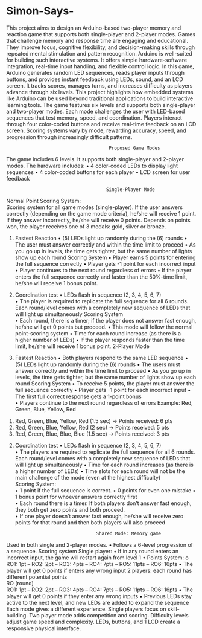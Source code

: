 # Simon-Says-

This project aims to design an Arduino-based two-player memory and reaction 
game that supports both single-player and 2-player modes. Games that challenge 
memory and response time are engaging and educational. They improve focus, 
cognitive flexibility, and decision-making skills through repeated mental stimulation 
and pattern recognition. Arduino is well-suited for building such interactive systems. It 
offers simple hardware-software integration, real-time input handling, and flexible 
control logic. In this game, Arduino generates random LED sequences, reads player 
inputs through buttons, and provides instant feedback using LEDs, sound, and an LCD 
screen. It tracks scores, manages turns, and increases difficulty as players advance 
through six levels. This project highlights how embedded systems like Arduino can be 
used beyond traditional applications to build interactive learning tools. The game 
features six levels and supports both single-player and two-player modes. Each mode 
challenges the user with LED-based sequences that test memory, speed, and 
coordination. Players interact through four color-coded buttons and receive real-time 
feedback on an LCD screen. Scoring systems vary by mode, rewarding accuracy, speed, 
and progression through increasingly difficult patterns. 
 
                                          Proposed Game Modes 
The game includes 6 levels. It supports both single-player and 2-player modes. The 
hardware includes: 
• 4 color-coded LEDs to display light sequences 
• 4 color-coded buttons for each player 
• LCD screen for user feedback 

                                         Single-Player Mode 
Normal Point Scoring System:  
Scoring system for all game modes (single-player). If the user answers correctly 
(depending on the game mode criteria), he/she will receive 1 point. If they answer 
incorrectly, he/she will receive 0 points. Depends on points won, the player receives 
one of 3 medals: gold, silver or bronze. 

1. Fastest Reaction 
• (5) LEDs light up randomly during the (6) rounds 
• The user must answer correctly and within the time limit to proceed 
• As you go up in levels, the time gets tighter, but the same number of lights 
show up each round 
Scoring System 
• Player earns 5 points for entering the full sequence correctly 
• Player gets -1 point for each incorrect input 
• Player continues to the next round regardless of errors 
• If the player enters the full sequence correctly and faster than the 50%-time 
limit, he/she will receive 1 bonus point.

3. Coordination test 
• LEDs flash in sequence (2, 3, 4, 5, 6, 7)  
• The player is required to replicate the full sequence for all 6 rounds. Each 
round/level comes with a completely new sequence of LEDs that will light up 
simultaneously 
Scoring System  
• Each round, there is a timer; if the player does not answer fast enough, he/she 
will get 0 points but proceed. 
• This mode will follow the normal point-scoring system 
• Time for each round increase (as there is a higher number of LEDs) 
• If the player responds faster than the time limit, he/she will receive 1 bonus 
point. 
                                             2-Player Mode 
1. Fastest Reaction 
• Both players respond to the same LED sequence 
• (5) LEDs light up randomly during the (6) rounds 
• The users must answer correctly and within the time limit to proceed 
• As you go up in levels, the time gets tighter, but the same number of lights 
show up each round 
Scoring System 
• To receive 5 points, the player must answer the full sequence correctly 
• Player gets -1 point for each incorrect input 
• The first full correct response gets a 1-point bonus  
•  Players continue to the next round regardless of errors 
Example: Red, Green, Blue, Yellow, Red  
1) Red, Green, Blue, Yellow, Red (1.5 sec) → Points received: 6 pts 
2) Red, Green, Blue, Yellow, Red (2 sec) → Points received: 5 pts 
3) Red, Green, Blue, Blue, Blue (1.5 sec) → Points received: 3 pts 

2. Coordination test 
• LEDs flash in sequence (2, 3, 4, 5, 6, 7)  
• The players are required to replicate the full sequence for all 6 rounds. Each 
round/level comes with a completely new sequence of LEDs that will light up 
simultaneously 
• Time for each round increases (as there is a higher number of LEDs) 
• Time slots for each round will not be the main challenge of the mode (even at 
the highest difficulty)  
Scoring System:  
• 1 point if the full sequence is correct. 
• 0 points for even one mistake 
• 1 bonus point for whoever answers correctly first  
• Each round there is a timer. If both players don’t answer fast enough, they 
both get zero points and both proceed.  
• If one player doesn’t answer fast enough, he/she will receive zero points for 
that round and then both players will also proceed

                                     Shared Mode: Memory game 
Used in both single and 2-player modes. 
• Follows a 6-level progression of a sequence. 
Scoring system 
                                     Single player: 
• If in any round enters an incorrect input, the game will restart again from 
level 1 
• Points System: 
o RO1: 1pt – RO2: 2pt – RO3: 4pts – RO4: 7pts – RO5: 11pts – 
RO6: 16pts 
• The player will get 0 points if enters any wrong input 
                                     2 players: 
each round has different potential points  
RO (round)  
RO1: 1pt – RO2: 2pt – RO3: 4pts – RO4: 7pts – RO5: 11pts – RO6: 16pts 
• The player will get 0 points if they enter any wrong inputs 
• Previous LEDs stay active to the next level, and new LEDs are added to 
expand the sequence 
Each mode gives a different experience. Single players focus on skill-building. Two
player mode adds competition and scoring. Difficulty levels adjust game speed and 
complexity. LEDs, buttons, and 1 LCD create a responsive physical interface.
